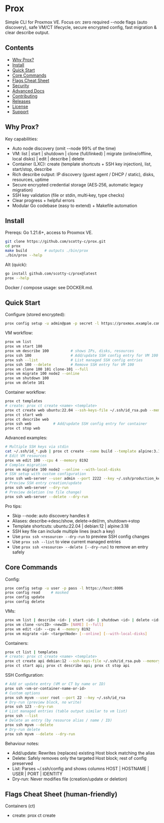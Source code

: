 # Prox

Simple CLI for Proxmox VE. Focus on: zero required --node flags (auto discovery), safe VM/CT lifecycle, secure encrypted config, fast migration & clear describe output.

## Contents
- [Why Prox?](#why-prox)
- [Install](#install)
- [Quick Start](#quick-start)
- [Core Commands](#core-commands)
- [Flags Cheat Sheet](#flags-cheat-sheet)
- [Security](#security)
- [Advanced Docs](#advanced-docs)
- [Contributing](#contributing)
- [Releases](#releases)
- [License](#license)
- [Support](#support)

## Why Prox?
Key capabilities:
- Auto node discovery (omit --node 99% of the time)
- VM: list | start | shutdown | clone (full/linked) | migrate (online/offline, local disks) | edit | describe | delete
- Container (LXC): create (template shortcuts + SSH key injection), list, start/stop, describe
- Rich describe output: IP discovery (guest agent / DHCP / static), disks, resources, uptime
- Secure encrypted credential storage (AES‑256, automatic legacy migration)
- SSH key validation (file or stdin, multi‑key, type checks)
- Clear progress + helpful errors
- Modular Go codebase (easy to extend) + Makefile automation

## Install
Prereqs: Go 1.21.6+, access to Proxmox VE.
```bash
git clone https://github.com/scotty-c/prox.git
cd prox
make build        # outputs ./bin/prox
./bin/prox --help
```
Alt (quick):
```bash
go install github.com/scotty-c/prox@latest
prox --help
```
Docker / compose usage: see DOCKER.md.

## Quick Start
Configure (stored encrypted):
```bash
prox config setup -u admin@pam -p secret -l https://proxmox.example.com:8006
```
VM workflow:
```bash
prox vm list
prox vm start 100
prox vm describe 100          # shows IPs, disks, resources
prox ssh 100                  # Add/update SSH config entry for VM 100
prox ssh --list               # List managed SSH config entries
prox ssh 100 --delete         # Remove SSH entry for VM 100
prox vm clone 100 101 clone-101 --full
prox vm migrate 100 node2 --online
prox vm shutdown 100
prox vm delete 101
```
Container workflow:
```bash
prox ct templates
# create: prox ct create <name> <template>
prox ct create web ubuntu:22.04 --ssh-keys-file ~/.ssh/id_rsa.pub --memory 1024 --disk 10
prox ct start web
prox ct describe web
prox ssh web          # Add/update SSH config entry for container
prox ct stop web
```
Advanced examples:
```bash
# Multiple SSH keys via stdin
cat ~/.ssh/id_*.pub | prox ct create --name build --template alpine:3.18 --ssh-keys-file -
# Edit VM resources
prox vm edit 100 --cpu 4 --memory 8192
# Complex migration
prox vm migrate 100 node2 --online --with-local-disks
# SSH setup with custom configuration
prox ssh web-server --user admin --port 2222 --key ~/.ssh/production_key
# Preview SSH entry creation/update
prox ssh web-server --dry-run
# Preview deletion (no file change)
prox ssh web-server --delete --dry-run
```
Pro tips:
- Skip --node: auto discovery handles it
- Aliases: describe→desc/show, delete→del/rm, shutdown→stop
- Template shortcuts: ubuntu:22.04 | debian:12 | alpine:3.18
- SSH key file can include multiple lines (each a key)
- Use `prox ssh <resource> --dry-run` to preview SSH config changes
- Use `prox ssh --list` to view current managed entries
- Use `prox ssh <resource> --delete [--dry-run]` to remove an entry safely

## Core Commands
Config:
```bash
prox config setup -u user -p pass -l https://host:8006
prox config read     # masked
prox config update
prox config delete
```
VMs:
```bash
prox vm list | describe <id> | start <id> | shutdown <id> | delete <id>
prox vm clone <srcID> <newID> [NAME] [--full]
prox vm edit <id> --cpu 4 --memory 8192
prox vm migrate <id> <targetNode> [--online] [--with-local-disks]
```
Containers:
```bash
prox ct list | templates
# create: prox ct create <name> <template>
prox ct create api debian:12 --ssh-keys-file ~/.ssh/id_rsa.pub --memory 2048
prox ct start api; prox ct describe api; prox ct stop api
```
SSH Configuration:
```bash
# Add or update entry (VM or CT by name or ID)
prox ssh <vm-or-container-name-or-id>
# Custom options
prox ssh myvm --user root --port 22 --key ~/.ssh/id_rsa
# Dry-run (preview block, no write)
prox ssh 123 --dry-run
# List managed entries (table output similar to vm list)
prox ssh --list
# Delete an entry (by resource alias / name / ID)
prox ssh myvm --delete
# Dry-run delete
prox ssh myvm --delete --dry-run
```
Behaviour notes:
- Add/update: Rewrites (replaces) existing Host block matching the alias
- Delete: Safely removes only the targeted Host block; rest of config preserved
- List: Parses ~/.ssh/config and shows columns HOST | HOSTNAME | USER | PORT | IDENTITY
- Dry-run: Never modifies file (creation/update or deletion)

## Flags Cheat Sheet (human-friendly)

Containers (ct)
- create: prox ct create <name> <template>
	- Positional args:
		- name: container name (e.g., web, api)
		- template: either shortcut (ubuntu:22.04, debian:12, alpine:3.18) or full volid (storage:vztmpl/...) 
	- Flags:
		- -N, --name <name>          Alias for positional name (optional)
		- -t, --template <template>  Alias for positional template (optional)
		- -n, --node <node>            Create on a specific node (auto-resolves from template if omitted)
		-     --vmid <id>              Explicit container ID (auto-generated if omitted)
		- -m, --memory <MB>            Memory in MB (default 512)
		- -d, --disk <GB>              Disk size in GB (default 8)
		- -c, --cores <count>          CPU cores (default 1)
		- -p, --password <pwd>         Root password (use with care)
		-     --prompt-password        Prompt interactively for root password
		-     --ssh-keys-file <path|-> Public SSH key(s) file, or '-' to read from stdin (multi-line supported)
	- Notes:
		- Prefer positional name/template. If both positional and flags are supplied and conflict, positional wins; a warning is printed.
	- Examples:
		- prox ct create web ubuntu:22.04 --ssh-keys-file ~/.ssh/id_rsa.pub --memory 1024 --disk 10
		- cat ~/.ssh/id_*.pub | prox ct create build alpine:3.18 --ssh-keys-file -
		- prox ct create ci debian:12 --vmid 9002 --cores 2

- list
	- Flags: -n, --node <node>; -r, --running (only running)
	- Example: prox ct list --running

- describe <name|id>
	- Flags: none

- start <name|id> | stop <name|id> | delete <name|id>
	- Flags: none

- templates
	- Flags: -n, --node <node>

- shortcuts
	- Flags: none (prints common shortcuts like ubuntu:22.04)

VMs (vm)
- list
	- Flags: -n, --node <node>; -r, --running; -i, --ip (show IPs); -d, --detailed (disk info)

- describe <id|name>
	- Flags: -n, --node <node> (optional)

- start <id> | shutdown <id>
	- Flags: -n, --node <node> (optional)

- edit <id>
	- Flags:
		- -n, --node <node>
		- -N, --name <new-name>
		- -c, --cpu <cores>
		- -m, --memory <MB>
		- -d, --disk <GB>

- clone <sourceID> <newID> [NAME]
	- Flags: -n, --node <node>; -N, --name <name> (optional); -f, --full (full clone)
	- Notes: If NAME is provided positionally and --name is also set and they differ, positional NAME takes precedence; a warning is printed.

Nodes (node)
- list
	- Command: `prox node ls`
	- Description: List cluster nodes in a compact table (NAME, STATUS, TYPE, ID). Matches the VM/CT table UX.
	- Flags: - none currently (node auto-discovery is used when relevant)
	- Example:
		prox node ls

- describe <name|id> (alias: info)
	- Command: `prox node describe <name|id>` or `prox node info <name|id>`
	- Description: Show detailed information for a node: basic info, resource summary (CPU, memory, disk, uptime) and primary node IP if available.
	- Notes: Memory and disk are shown in GiB with percentages. Uptime is formatted as days/hours/minutes.
	- Example:
		prox node describe promox01

Nodes (node)
- list
	- Command: `prox node ls`
	- Description: List cluster nodes in a compact table (NAME, STATUS, TYPE, ID). Matches the VM/CT table UX.
	- Example:
		prox node ls

- describe <name|id> (alias: info)
	- Command: `prox node describe <name|id>` or `prox node info <name|id>`
	- Description: Show detailed information for a node: basic info, resource summary (CPU, memory, disk, uptime) and primary node IP if available.
	- Notes: Memory and disk are shown in GiB with percentages. Uptime is formatted as days/hours/minutes.
	- Example:
		prox node describe promox01

- Environment variable:
	- `PROX_NODE` can be set to specify a default node name for scripts/tests (see `tests/e2e/config.env`).

- migrate <id> <targetNode>
	- Flags: -s, --source <node>; --online; --with-local-disks

- delete <id>
	- Flags: -n, --node <node> (optional)

SSH (manage ~/.ssh/config entries)
- prox ssh <vm-or-ct name|id>
	- Flags: -u, --user <name>; -p, --port <num>; -k, --key <path>; --dry-run; --list; --delete
	- Notes: --list and --delete are mutually exclusive with add/update mode

Global config
- prox config setup -u/--username -p/--password -l/--url

Tip: run any command with --help for full details.

## Security
- AES‑256 encryption for stored credentials (system/user bound)
- Plaintext legacy configs auto‑migrated
- Secure file perms (600)
- See SECURITY.md for encryption details & migration command
```bash
prox config migrate   # migrate legacy plaintext if present
```

## Advanced Docs
- [Architecture & package layout](docs/ARCHITECTURE.md)
- [Docker & container usage](docs/DOCKER.md)
- [Testing (E2E harness, categories)](docs/TESTING.md)
- [Security deep dive](docs/SECURITY.md)
- [Contributing workflow](CONTRIBUTING.md)

## Contributing
PRs welcome. See CONTRIBUTING.md (branch from main, add tests, run `make release-check`).

## Releases
GitHub Actions builds & publishes multi‑arch binaries + Docker images on version tags (`vX.Y.Z`). Check the Releases page.

## License
Apache 2.0 (see LICENSE).

## Support
Open an issue / discussion. Ensure your Proxmox account has rights for VM + CT operations. Include CLI version (`prox --version`) and command output when reporting problems.

---
Enjoy fast, safe Proxmox management with Prox.
